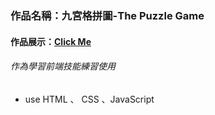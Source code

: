 ### 作品名稱：九宮格拼圖-The Puzzle Game
#### 作品展示：[Click Me](https://55nichol26.github.io/puzzle_game/main.html)

  ###### 作為學習前端技能練習使用

* use HTML 、 CSS 、JavaScript
  
